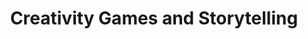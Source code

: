 ---
name:       July Eliot 2024
start:      2024-07-13
end:        2024-07-20
show:       true

title:      Creativity Games and Storytelling
subtitle:
speaker:    Guy Nelson

img:
    guy_nelson_600x900 "Guy Nelson"
---